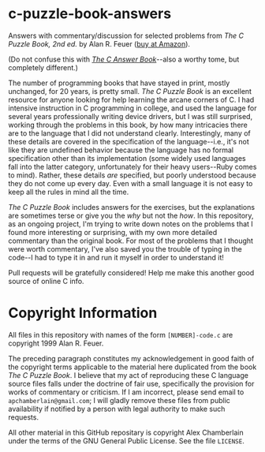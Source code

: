 # c-puzzle-book-answers
Answers with commentary/discussion for selected problems from
_The C Puzzle Book, 2nd ed._ by Alan R. Feuer
([buy at Amazon](http://www.amazon.com/The-Puzzle-Book-Alan-Feuer/dp/0201604612)).

(Do not confuse this with
_[The C Answer Book](http://www.amazon.com/The-Answer-Book-Solutions-Programming/dp/0131096532)_--also
a worthy tome, but completely different.)

The number of programming books that have stayed in print, mostly
unchanged, for 20 years, is pretty small.  _The C Puzzle Book_ is an
excellent resource for anyone looking for help learning the arcane
corners of C.  I had intensive instruction in C programming in
college, and used the language for several years professionally
writing device drivers, but I was still surprised, working through the
problems in this book, by how many
intricacies there are to the language that I did not understand
clearly.  Interestingly, many of these details are covered in the
specification of the language--i.e., it's not like they are undefined
behavior because the language has no formal specification other than
its implementation (some widely used languages fall into the latter
category, unfortunately for their heavy users--Ruby comes to mind).
Rather, these details _are_ specified, but poorly understood because they do not
come up every day.  Even with a small language it is not easy to keep
all the rules in mind all the time.

_The C Puzzle Book_ includes answers for the exercises, but the
explanations are sometimes terse or give you the *why* but not the
*how*.  In this repository, as an ongoing project, I'm trying to write down
notes on the problems that I found more interesting or surprising,
with my own more detailed commentary than the original book.  For most
of the
problems that I thought were worth commentary, I've also saved you the
trouble of typing in the code--I had to type it in and run it myself
in order to understand it!

Pull requests will be gratefully considered!  Help me make this another good
source of online C info.

# Copyright Information

All files in this repository with names of the form `[NUMBER]-code.c`
are copyright 1999 Alan R. Feuer.

The preceding paragraph constitutes my acknowledgement in good faith
of the copyright terms applicable to the material here duplicated from
the book _The C Puzzle Book_.  I believe that my act of reproducing
these C language source files falls under the doctrine of fair use,
specifically the provision for works of commentary or criticism.  If I
am incorrect, please send email to `apchamberlain@gmail.com`; I will
gladly remove these files from public availability if notified
by a person with legal authority to make such requests.

All other material in this GitHub repositary is copyright Alex
Chamberlain under the
terms of the GNU General Public License.  See the file `LICENSE`.
